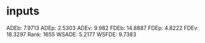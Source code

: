 # inputs

ADEb: 7.9713
ADEp: 2.5303
ADEv: 9.982
FDEb: 14.8887
FDEp: 4.8222
FDEv: 18.3297
Rank: 1655
WSADE: 5.2177
WSFDE: 9.7383